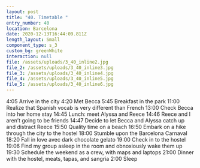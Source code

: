 ```yaml
---
layout: post
title: "40. Timetable "
entry_number: 40
location: Barcelona
date: 2020-12-13T16:44:09.811Z
length_layout: Small
component_type: s_3
custom_bg: greenWhite
interaction: null
file: /assets/uploads/3_40_inline2.jpg
file_2: /assets/uploads/3_40_inline3.jpg
file_3: /assets/uploads/3_40_inline4.jpg
file_4: /assets/uploads/3_40_inline5.jpg
file_5: /assets/uploads/3_40_inline6.jpg
---
```

4:05 Arrive in the city
4:20 Met Becca
5:45 <a class="E40_I2>">Breakfast in the park</a>
11:00 Realize that Spanish vocab is very different than French
13:00 Check Becca into her home stay
14:45 Lunch: meet Alyssa and Reece
14:46 <a class="E40_I3">Reece and I aren’t going to be friends</a>
14:47 Decide to let Becca and Alyssa catch up and distract Reece
15:50 <a class="E40_I4">Quality time on a beach</a>
16:50 Embark on a hike through the city to the hostel
18:00 Stumble upon the Barcelona Carnaval
18:20 Fall in love avec dark chocolate gelato
19:00 <a class="E40_I5">Check in to the hostel</a>
19:06 Find my group asleep in the room and obnoxiously wake them up
19:30 Schedule the weekend as a crew, with maps and laptops
21:00 <a class="E40_I6">Dinner with the hostel, meats, tapas, and sangria</a>
2:00 Sleep